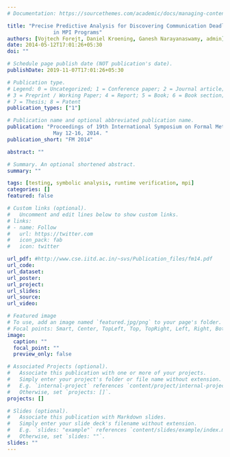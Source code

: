 ```yaml
---
# Documentation: https://sourcethemes.com/academic/docs/managing-content/

title: "Precise Predictive Analysis for Discovering Communication Deadlocks
               in MPI Programs"
authors: [Vojtech Forejt, Daniel Kroening, Ganesh Narayanaswamy, admin]
date: 2014-05-12T17:01:26+05:30
doi: ""

# Schedule page publish date (NOT publication's date).
publishDate: 2019-11-07T17:01:26+05:30

# Publication type.
# Legend: 0 = Uncategorized; 1 = Conference paper; 2 = Journal article;
# 3 = Preprint / Working Paper; 4 = Report; 5 = Book; 6 = Book section;
# 7 = Thesis; 8 = Patent
publication_types: ["1"]

# Publication name and optional abbreviated publication name.
publication: "Proceedings of 19th International Symposium on Formal Methods, Singapore,
               May 12-16, 2014. "
publication_short: "FM 2014"

abstract: ""

# Summary. An optional shortened abstract.
summary: ""

tags: [testing, symbolic analysis, runtime verification, mpi]
categories: []
featured: false

# Custom links (optional).
#   Uncomment and edit lines below to show custom links.
# links:
# - name: Follow
#   url: https://twitter.com
#   icon_pack: fab
#   icon: twitter

url_pdf: #http://www.cse.iitd.ac.in/~svs/Publication_files/fm14.pdf
url_code:
url_dataset:
url_poster:
url_project:
url_slides:
url_source:
url_video:

# Featured image
# To use, add an image named `featured.jpg/png` to your page's folder. 
# Focal points: Smart, Center, TopLeft, Top, TopRight, Left, Right, BottomLeft, Bottom, BottomRight.
image:
  caption: ""
  focal_point: ""
  preview_only: false

# Associated Projects (optional).
#   Associate this publication with one or more of your projects.
#   Simply enter your project's folder or file name without extension.
#   E.g. `internal-project` references `content/project/internal-project/index.md`.
#   Otherwise, set `projects: []`.
projects: []

# Slides (optional).
#   Associate this publication with Markdown slides.
#   Simply enter your slide deck's filename without extension.
#   E.g. `slides: "example"` references `content/slides/example/index.md`.
#   Otherwise, set `slides: ""`.
slides: ""
---
```

